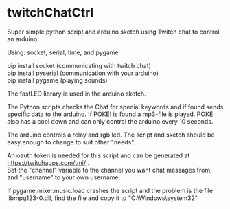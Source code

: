 # twitchChatCtrl

Super simple python script and arduino sketch using Twitch chat to control
an arduino.

Using: socket, serial, time, and pygame

pip install socket (communicating with twitch chat)  
pip install pyserial (communication with your arduino)  
pip install pygame (playing sounds)  

The fastLED library is used in the arduino sketch.

The Python scripts checks the Chat for special keywords and if found sends specific data
to the arduino. 
If POKE! is found a mp3-file is played. POKE also has a cool down and can
only control the arduino every 10 seconds.

The arduino controls a relay and rgb led. The script and sketch should be easy enough to change
to suit other "needs".

An oauth token is needed for this script and can be generated at https://twitchapps.com/tmi/ .  
Set the "channel" variable to the channel you want chat messages from, and "username" to your own
username.

If pygame.mixer.music.load crashes the script and the problem is the file libmpg123-0.dll, find the file and copy it to "C:\Windows\system32".